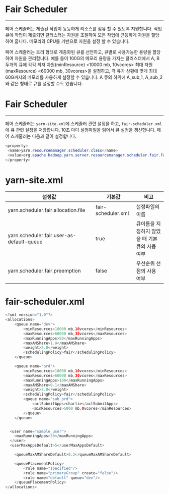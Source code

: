 # Fair Scheduler
***
페어 스케줄러는 제출된 작업이 동등하게 리소스를 점유 할 수 있도록 지원합니다. 작업 큐에 작업이 제출되면 클러스터는 자원을 조절하여 모든 작업에 균등하게 자원을 할당 하여 줍니다. 메모리와 CPU를 기반으로 자원을 설정 할 수 있습니다.

페어 스케줄러는 트리 형태로 계층화된 큐를 선언하고, 큐별로 사용가능한 용량을 할당하여 자원을 관리합니다. 예를 들어 100G의 메모리 용량을 가지는 클러스터에서 A, B 두개의 큐에 각각 최저 자원(minResource) <10000 mb, 10vcores> 최대 자원(maxResource) <60000 mb, 30vcores>을 설정하고, 각 큐가 상황에 맞게 최대 60G까지의 메모리를 사용하게 설정할 수 있습니다. A 큐의 하위에 A_sub_1, A_sub_2와 같은 형태로 큐를 설정할 수도 있습니다.

# Fair Scheduler
***
페어 스케줄러는 `yarn-site.xml`에 스케줄러 관련 설정을 하고, `fair-scheduler.xml`에 큐 관련 설정을 저장합니다. 10초 마다 설정파일을 읽어서 큐 설정을 갱신합니다. 페어 스케줄러는 다음과 같이 설정합니다.
```java
<property>  
 <name>yarn.resourcemanager.scheduler.class</name>  
 <value>org.apache.hadoop.yarn.server.resourcemanager.scheduler.fair.FairScheduler</value>  
</property>
```

# yarn-site.xml

설정값 |	기본값 |	비고
--|--|--
yarn.scheduler.fair.allocation.file |	fair-scheduler.xml	|설정파일의 이름
yarn.scheduler.fair.user-as-default-queue|	true|	큐이름을 지정하지 않았을 때 기본큐의 사용 여부
yarn.scheduler.fair.preemption|	false	|우선순위 선점의 사용 여부

# fair-scheduler.xml
```java
<?xml version="1.0"?>
<allocations>
    <queue name="dev">
        <minResources>10000 mb,10vcores</minResources>
        <maxResources>60000 mb,30vcores</maxResources>
        <maxRunningApps>50</maxRunningApps>
        <maxAMShare>1.0</maxAMShare>
        <weight>2.0</weight>
        <schedulingPolicy>fair</schedulingPolicy>
    </queue>

    <queue name="prd">
        <minResources>10000 mb,10vcores</minResources>
        <maxResources>60000 mb,30vcores</maxResources>
        <maxRunningApps>100</maxRunningApps>
        <maxAMShare>0.1</maxAMShare>
        <weight>2.0</weight>
        <schedulingPolicy>fair</schedulingPolicy>
        <queue name="sub_prd">
            <aclSubmitApps>charlie</aclSubmitApps>
            <minResources>5000 mb,0vcores</minResources>
        </queue>
    </queue>


  <user name="sample_user">
    <maxRunningApps>30</maxRunningApps>
  </user>
  <userMaxAppsDefault>5</userMaxAppsDefault>

    <queueMaxAMShareDefault>0.2</queueMaxAMShareDefault>

    <queuePlacementPolicy>
        <rule name="specified"/>
        <rule name="primaryGroup" create="false"/>
        <rule name="default" queue="dev"/>
    </queuePlacementPolicy>
</allocations>
```








